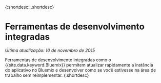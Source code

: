 
{:shortdesc: .shortdesc}

# Ferramentas de desenvolvimento integradas

*Última atualização: 10 de novembro de 2015*


Ferramentas de desenvolvimento integradas como o {{site.data.keyword.Bluemix}} permitem atualizar rapidamente a instância do aplicativo no Bluemix e desenvolver como se você estivesse na área de trabalho sem reimplementar.
{:shortdesc}

